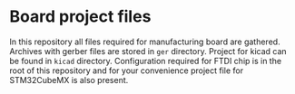 # Board project files

In this repository all files required for manufacturing board are gathered.
Archives with gerber files are stored in `ger` directory. Project for kicad
can be found in `kicad` directory. Configuration required for FTDI chip is
in the root of this repository and for your convenience project file
for STM32CubeMX is also present.
